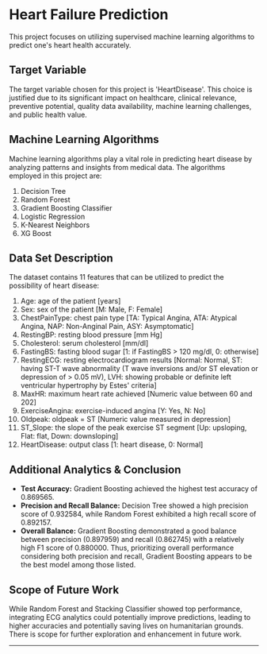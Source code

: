 # Heart Failure Prediction

This project focuses on utilizing supervised machine learning algorithms to predict one's heart health accurately.

## Target Variable
The target variable chosen for this project is 'HeartDisease'. This choice is justified due to its significant impact on healthcare, clinical relevance, preventive potential, quality data availability, machine learning challenges, and public health value.

## Machine Learning Algorithms
Machine learning algorithms play a vital role in predicting heart disease by analyzing patterns and insights from medical data. The algorithms employed in this project are:

1. Decision Tree
2. Random Forest
3. Gradient Boosting Classifier
4. Logistic Regression
5. K-Nearest Neighbors
6. XG Boost

## Data Set Description
The dataset contains 11 features that can be utilized to predict the possibility of heart disease:

1. Age: age of the patient [years]
2. Sex: sex of the patient [M: Male, F: Female]
3. ChestPainType: chest pain type [TA: Typical Angina, ATA: Atypical Angina, NAP: Non-Anginal Pain, ASY: Asymptomatic]
4. RestingBP: resting blood pressure [mm Hg]
5. Cholesterol: serum cholesterol [mm/dl]
6. FastingBS: fasting blood sugar [1: if FastingBS > 120 mg/dl, 0: otherwise]
7. RestingECG: resting electrocardiogram results [Normal: Normal, ST: having ST-T wave abnormality (T wave inversions and/or ST elevation or depression of > 0.05 mV), LVH: showing probable or definite left ventricular hypertrophy by Estes' criteria]
8. MaxHR: maximum heart rate achieved [Numeric value between 60 and 202]
9. ExerciseAngina: exercise-induced angina [Y: Yes, N: No]
10. Oldpeak: oldpeak = ST [Numeric value measured in depression]
11. ST_Slope: the slope of the peak exercise ST segment [Up: upsloping, Flat: flat, Down: downsloping]
12. HeartDisease: output class [1: heart disease, 0: Normal]

## Additional Analytics & Conclusion
- **Test Accuracy:** Gradient Boosting achieved the highest test accuracy of 0.869565.
- **Precision and Recall Balance:** Decision Tree showed a high precision score of 0.932584, while Random Forest exhibited a high recall score of 0.892157.
- **Overall Balance:** Gradient Boosting demonstrated a good balance between precision (0.897959) and recall (0.862745) with a relatively high F1 score of 0.880000. Thus, prioritizing overall performance considering both precision and recall, Gradient Boosting appears to be the best model among those listed.

## Scope of Future Work
While Random Forest and Stacking Classifier showed top performance, integrating ECG analytics could potentially improve predictions, leading to higher accuracies and potentially saving lives on humanitarian grounds. There is scope for further exploration and enhancement in future work.

---

